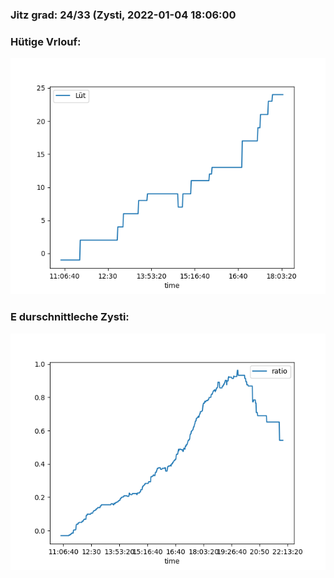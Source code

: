 ### Jitz grad: 24/33 (Zysti, 2022-01-04 18:06:00

### Hütige Vrlouf:
![Graph](Today.png)

### E durschnittleche Zysti:
![Graph](Zysti.png)